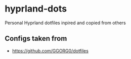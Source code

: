 # hyprland-dots
Personal Hyprland dotfiles inpired and copied from others

## Configs taken from 

- https://github.com/GGORG0/dotfiles
